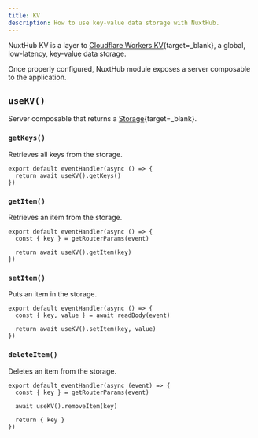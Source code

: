 ```yaml
---
title: KV
description: How to use key-value data storage with NuxtHub.
---
```


NuxtHub KV is a layer to [Cloudflare Workers KV](https://developers.cloudflare.com/kv){target=_blank}, a global, low-latency, key-value data storage.

<!-- TODO: config, binding ? -->

Once properly configured, NuxtHub module exposes a server composable to the application.

## `useKV()`

Server composable that returns a [Storage](https://unstorage.unjs.io/getting-started/usage#interface){target=_blank}.

### `getKeys()`

Retrieves all keys from the storage.

```ts[/api/kv/index.get.ts]
export default eventHandler(async () => {
  return await useKV().getKeys()
})
```

### `getItem()`

Retrieves an item from the storage.

```ts[/api/kv/[key\\].get.ts]
export default eventHandler(async () => {
  const { key } = getRouterParams(event)

  return await useKV().getItem(key)
})
```

### `setItem()`

Puts an item in the storage.

```ts[/api/kv/index.put.ts]
export default eventHandler(async () => {
  const { key, value } = await readBody(event)

  return await useKV().setItem(key, value)
})
```

### `deleteItem()`

Deletes an item from the storage.

```ts[/api/kv/[key\\].delete.ts]
export default eventHandler(async (event) => {
  const { key } = getRouterParams(event)

  await useKV().removeItem(key)

  return { key }
})
```
